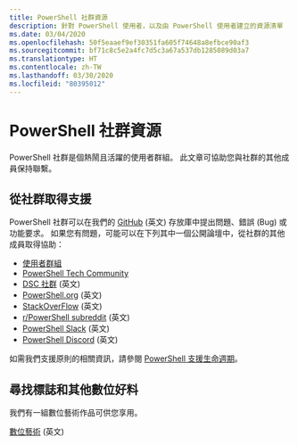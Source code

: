 ```yaml
---
title: PowerShell 社群資源
description: 針對 PowerShell 使用者，以及由 PowerShell 使用者建立的資源清單
ms.date: 03/04/2020
ms.openlocfilehash: 50f5eaaef9ef30351fa605f74648a8efbce90af3
ms.sourcegitcommit: bf71c8c5e2a4fc7d5c3a67a537db1285089d03a7
ms.translationtype: HT
ms.contentlocale: zh-TW
ms.lasthandoff: 03/30/2020
ms.locfileid: "80395012"
---
```

# <a name="powershell-community-resources"></a>PowerShell 社群資源

PowerShell 社群是個熱鬧且活躍的使用者群組。 此文章可協助您與社群的其他成員保持聯繫。

## <a name="getting-support-from-the-community"></a>從社群取得支援

PowerShell 社群可以在我們的 [GitHub](https://github.com/powershell/powershell/issues) \(英文\) 存放庫中提出問題、錯誤 (Bug) 或功能要求。 如果您有問題，可能可以在下列其中一個公開論壇中，從社群的其他成員取得協助：

- [使用者群組](https://aka.ms/psusergroup)
- [PowerShell Tech Community](https://techcommunity.microsoft.com/t5/PowerShell/ct-p/WindowsPowerShell)
- [DSC 社群](https://dsccommunity.org/) \(英文\)
- [PowerShell.org](https://powershell.org/) \(英文\)
- [StackOverFlow](https://stackoverflow.com/questions/tagged/powershell) \(英文\)
- [r/PowerShell subreddit](https://www.reddit.com/r/PowerShell/) \(英文\)
- [PowerShell Slack](https://join.slack.com/t/powershell/shared_invite/enQtNjk2ODE4MTkxNTY4LWJlOTU3NzBiYWFiMjM3Mzg3M2E5OGJiNGE4YjVhODVlNWNlY2I2ZWRkNGY2NjE4MThiYTg4OWI5NjA4MDM3ZjQ) \(英文\)
- [PowerShell Discord](https://discord.gg/Ju25cw6) \(英文\)

如需我們支援原則的相關資訊，請參閱 [PowerShell 支援生命週期](/powershell/scripting/powershell-support-lifecycle)。

## <a name="looking-for-logos-and-other-digital-goodies"></a>尋找標誌和其他數位好料

我們有一組數位藝術作品可供您享用。

[數位藝術](/powershell/scripting/community/digital-art) \(英文\)
